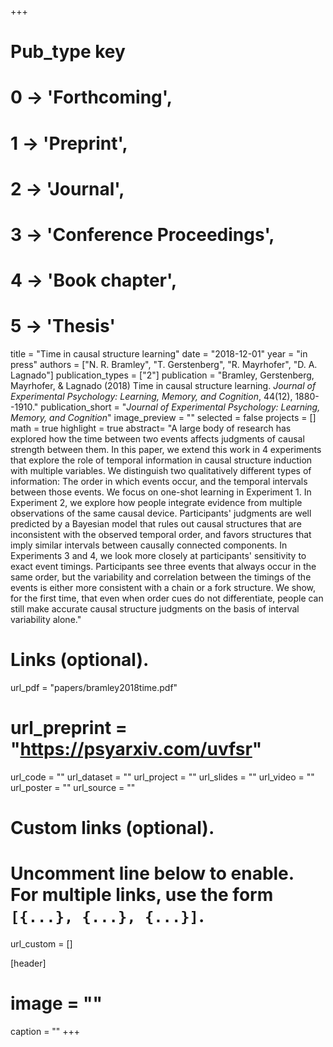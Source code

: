 +++
# Pub_type key
# 0 -> 'Forthcoming',
# 1 -> 'Preprint',
# 2 -> 'Journal',
# 3 -> 'Conference Proceedings',
# 4 -> 'Book chapter',
# 5 -> 'Thesis'
 
title = "Time in causal structure learning"
date = "2018-12-01"
year = "in press"
authors = ["N. R. Bramley", "T. Gerstenberg", "R. Mayrhofer", "D. A. Lagnado"]
publication_types = ["2"]
publication = "Bramley, Gerstenberg, Mayrhofer, & Lagnado (2018) Time in causal structure learning. _Journal of Experimental Psychology: Learning, Memory, and Cognition_, 44(12), 1880--1910."
publication_short = "_Journal of Experimental Psychology: Learning, Memory, and Cognition_"
image_preview = ""
selected = false
projects = []
math = true
highlight = true
abstract= "A large body of research has explored how the time between two events affects judgments of causal strength between them. In this paper, we extend this work in 4 experiments that explore the role of temporal information in causal structure induction with multiple variables. We distinguish two qualitatively different types of information: The order in which events occur, and the temporal intervals between those events. We focus on one-shot learning in Experiment 1. In Experiment 2, we explore how people integrate evidence from multiple observations of the same causal device. Participants' judgments are well predicted by a Bayesian model that rules out causal structures that are inconsistent with the observed temporal order, and favors structures that imply similar intervals between causally connected components. In Experiments 3 and 4, we look more closely at participants' sensitivity to exact event timings. Participants see three events that always occur in the same order, but the variability and correlation between the timings of the events is either more consistent with a chain or a fork structure. We show, for the first time, that even when order cues do not differentiate, people can still make accurate causal structure judgments on the basis of interval variability alone."

# Links (optional).
url_pdf = "papers/bramley2018time.pdf"
# url_preprint = "https://psyarxiv.com/uvfsr"
url_code = ""
url_dataset = ""
url_project = ""
url_slides = ""
url_video = ""
url_poster = ""
url_source = ""

# Custom links (optional).
#   Uncomment line below to enable. For multiple links, use the form `[{...}, {...}, {...}]`.
url_custom = []

[header]
# image = ""
caption = ""
+++

